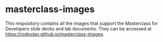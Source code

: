 # masterclass-images

This respository contains all the images that support the Masterclass for Developers slide decks and lab documents. They can be accessed at https://rodnolan.github.io/masterclass-images.